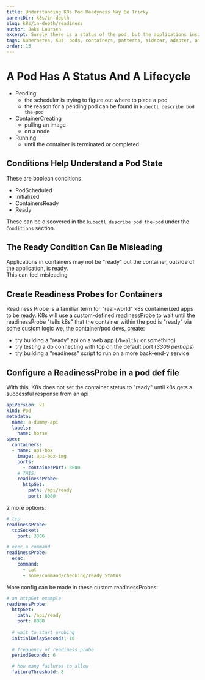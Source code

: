 ```yaml
---
title: Understanding K8s Pod Readyness May Be Tricky
parentDir: k8s/in-depth
slug: k8s/in-depth/readiness
author: Jake Laursen
excerpt: Surely there is a status of the pod, but the applications inside the pods can require more granular configuring to understand their readyness
tags: Kubernetes, K8s, pods, containers, patterns, sidecar, adapter, ambassador
order: 13
---
```


# A Pod Has A Status And A Lifecycle
- Pending
  - the scheduler is trying to figure out where to place a pod
  - the reason for a pending pod can be found in `kubectl describe bod the-pod`
- ContainerCreating
  - pulling an image
  - on a node
- Running
  - until the container is terminated or completed

## Conditions Help Understand a Pod State
These are boolean conditions
- PodScheduled
- Initialized
- ContainersReady
- Ready

These can be discovered in the `kubectl describe pod the-pod` under the `Conditions` section.  

## The Ready Condition Can Be Misleading
Applications in containers may not be "ready" but the container, outside of the application, is ready.  
This can feel misleading

## Create Readiness Probes for Containers
Readiness Probe is a familiar term for "real-world" k8s containerized apps to be ready. K8s will use a custom-defined  readinessProbe to wait until the readinessProbe "tells k8s" that the container within the pod is "ready" via some custom logic we, the container/pod devs, create:  

- try building a "ready" api on a web app (`/healthz` or something)
- try testing a db connecting with tcp on the default port (_3306 perhaps_)
- try building a "readiness" script to run on a more back-end-y service

## Configure a ReadinessProbe in a pod def file
With this, K8s does not set the container status to "ready" until k8s gets a successful response from an api
```yaml
apiVersion: v1
kind: Pod
metadata:
  name: a-dummy-api
  labels:
    name: horse
spec:
  containers:
  - name: api-box
    image: api-box-img
    ports: 
      - containerPort: 8080
    # THIS!
    readinessProbe:
      httpGet:
        path: /api/ready
        port: 8080
```

2 more options:
```yaml
# tcp
readinessProbe:
  tcpSocket:
    port: 3306

# exec a command
readinessProbe:
  exec:
    command:
      - cat
      - some/command/checking/ready_Status
```

More config can be made in these custom readinessProbes:
```yaml
# an httpGet example
readinessProbe:
  httpGet:
    path: /api/ready
    port: 8080
  
  # wait to start probing
  initialDelaySeconds: 10
  
  # frequency of readiness probe
  periodSeconds: 6

  # how many failures to allow
  failureThreshold: 8
```